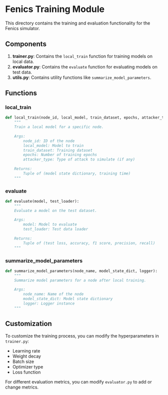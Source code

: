 # Fenics Training Module

This directory contains the training and evaluation functionality for the Fenics simulator.

## Components

1. **trainer.py**: Contains the `local_train` function for training models on local data.
2. **evaluator.py**: Contains the `evaluate` function for evaluating models on test data.
3. **utils.py**: Contains utility functions like `summarize_model_parameters`.

## Functions

### local_train

```python
def local_train(node_id, local_model, train_dataset, epochs, attacker_type):
    """
    Train a local model for a specific node.
    
    Args:
        node_id: ID of the node
        local_model: Model to train
        train_dataset: Training dataset
        epochs: Number of training epochs
        attacker_type: Type of attack to simulate (if any)
        
    Returns:
        Tuple of (model state dictionary, training time)
    """
```

### evaluate

```python
def evaluate(model, test_loader):
    """
    Evaluate a model on the test dataset.
    
    Args:
        model: Model to evaluate
        test_loader: Test data loader
        
    Returns:
        Tuple of (test loss, accuracy, f1 score, precision, recall)
    """
```

### summarize_model_parameters

```python
def summarize_model_parameters(node_name, model_state_dict, logger):
    """
    Summarize model parameters for a node after local training.
    
    Args:
        node_name: Name of the node
        model_state_dict: Model state dictionary
        logger: Logger instance
    """
```

## Customization

To customize the training process, you can modify the hyperparameters in `trainer.py`:

- Learning rate
- Weight decay
- Batch size
- Optimizer type
- Loss function

For different evaluation metrics, you can modify `evaluator.py` to add or change metrics.